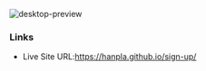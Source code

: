 ![desktop-preview](https://user-images.githubusercontent.com/115339955/230549799-41fc68a7-be19-40bf-9a54-c30610067539.jpg)
### Links

- Live Site URL:https://hanpla.github.io/sign-up/
